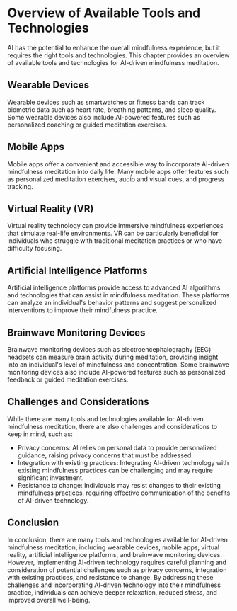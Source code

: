 Overview of Available Tools and Technologies
====================================================================================================================

AI has the potential to enhance the overall mindfulness experience, but it requires the right tools and technologies. This chapter provides an overview of available tools and technologies for AI-driven mindfulness meditation.

Wearable Devices
----------------

Wearable devices such as smartwatches or fitness bands can track biometric data such as heart rate, breathing patterns, and sleep quality. Some wearable devices also include AI-powered features such as personalized coaching or guided meditation exercises.

Mobile Apps
-----------

Mobile apps offer a convenient and accessible way to incorporate AI-driven mindfulness meditation into daily life. Many mobile apps offer features such as personalized meditation exercises, audio and visual cues, and progress tracking.

Virtual Reality (VR)
--------------------

Virtual reality technology can provide immersive mindfulness experiences that simulate real-life environments. VR can be particularly beneficial for individuals who struggle with traditional meditation practices or who have difficulty focusing.

Artificial Intelligence Platforms
---------------------------------

Artificial intelligence platforms provide access to advanced AI algorithms and technologies that can assist in mindfulness meditation. These platforms can analyze an individual's behavior patterns and suggest personalized interventions to improve their mindfulness practice.

Brainwave Monitoring Devices
----------------------------

Brainwave monitoring devices such as electroencephalography (EEG) headsets can measure brain activity during meditation, providing insight into an individual's level of mindfulness and concentration. Some brainwave monitoring devices also include AI-powered features such as personalized feedback or guided meditation exercises.

Challenges and Considerations
-----------------------------

While there are many tools and technologies available for AI-driven mindfulness meditation, there are also challenges and considerations to keep in mind, such as:

* Privacy concerns: AI relies on personal data to provide personalized guidance, raising privacy concerns that must be addressed.
* Integration with existing practices: Integrating AI-driven technology with existing mindfulness practices can be challenging and may require significant investment.
* Resistance to change: Individuals may resist changes to their existing mindfulness practices, requiring effective communication of the benefits of AI-driven technology.

Conclusion
----------

In conclusion, there are many tools and technologies available for AI-driven mindfulness meditation, including wearable devices, mobile apps, virtual reality, artificial intelligence platforms, and brainwave monitoring devices. However, implementing AI-driven technology requires careful planning and consideration of potential challenges such as privacy concerns, integration with existing practices, and resistance to change. By addressing these challenges and incorporating AI-driven technology into their mindfulness practice, individuals can achieve deeper relaxation, reduced stress, and improved overall well-being.
